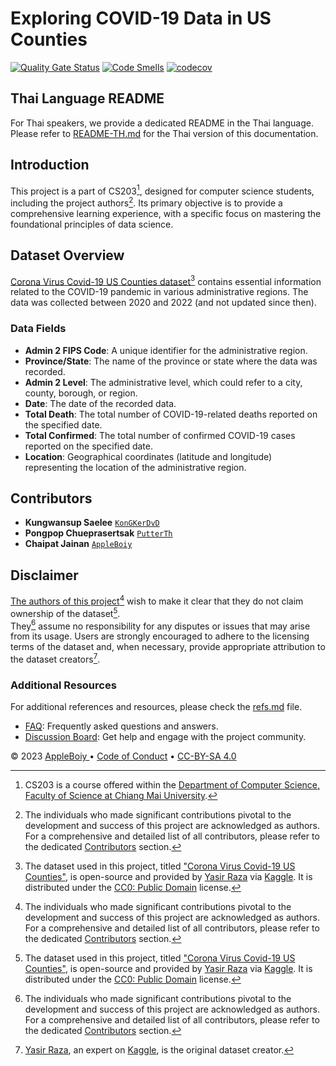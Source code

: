 # Exploring COVID-19 Data in US Counties

[![Quality Gate Status][Quality Gate badge]][Quality Gate url]
[![Code Smells][Code Smells badge]][Code Smells url]
[![codecov][codecov badge]][codecov url]

[//]: # (![The ranking of US counties &#40;sorted by total confirmed cases&#41; from 2020 to 2022]&#40;../resource/etc/sort_by_total_confirm.png&#41;)

[//]: # (> The graph above shows the ranking of US counties &#40;sorted by total confirmed cases&#41; from 2020 to 2022.)

## Thai Language README

For Thai speakers, we provide a dedicated README in the Thai language.
Please refer to [README-TH.md](../README-TH.md) for the Thai version of this documentation.

## Introduction

This project is a part of CS203[^1], designed for computer science students, including the project authors[^2].
Its primary objective is to provide a comprehensive learning experience,
with a specific focus on mastering the foundational principles of data science.

## Dataset Overview

[Corona Virus Covid-19 US Counties dataset][Dataset url][^3] contains essential information related to the COVID-19
pandemic in various administrative regions.
The data was collected between 2020 and 2022 (and not updated since then).

### Data Fields

- **Admin 2 FIPS Code**: A unique identifier for the administrative region.
- **Province/State**: The name of the province or state where the data was recorded.
- **Admin 2 Level**: The administrative level, which could refer to a city, county, borough, or region.
- **Date**: The date of the recorded data.
- **Total Death**: The total number of COVID-19-related deaths reported on the specified date.
- **Total Confirmed**: The total number of confirmed COVID-19 cases reported on the specified date.
- **Location**: Geographical coordinates (latitude and longitude) representing the location of the administrative
  region.

## Contributors

- **Kungwansup Saelee** [`KonGKerDvD`](https://github.com/KonGKerDvD)
- **Pongpop Chueprasertsak** [`PutterTh`](https://github.com/PutterTh)
- **Chaipat Jainan** [`AppleBoiy`](https://github.com/AppleBoiy)

## Disclaimer

[The authors of this project](#contributors)[^2] wish to make it clear that they do not claim ownership of the
dataset[^3].    
They[^2] assume no responsibility for any disputes or issues that may arise from its usage.
Users are strongly encouraged to adhere to the licensing terms of the dataset and,
when necessary, provide appropriate attribution to the dataset creators[^4].

### Additional Resources

For additional references and resources, please check the [refs.md](../docs/refs.md) file.

- [FAQ](../docs/FAQ.md): Frequently asked questions and answers.
- [Discussion Board](https://github.com/AppleBoiy/Covid-19US-CS203/discussions): Get help and engage with the project
  community.

<p xmlns:cc="http://creativecommons.org/ns#" xmlns:dct="http://purl.org/dc/terms/">
  © 2023
  <a rel="cc:attributionURL dct:creator" property="cc:attributionName" href="https://github.com/AppleBoiy">
  AppleBoiy 
  </a> &bull; 
  <a href="https://github.com/AppleBoiy/cs203-covid19-analysis-2023/blob/main/.github/CODE_OF_CONDUCT.md" target="_blank" rel="license noopener noreferrer" style="display:inline-block;">
  Code of Conduct
  </a> &bull;
  <a href="http://creativecommons.org/licenses/by-nc-sa/4.0/?ref=chooser-v1" target="_blank" rel="license noopener noreferrer" style="display:inline-block;">
  CC-BY-SA 4.0
  </a>
</p>



<!-- footnotes -->

[^1]: CS203 is a course offered within
the [Department of Computer Science, Faculty of Science at Chiang Mai University][CSCMU url].
[^2]: The individuals who made significant contributions pivotal to the development and success of this project are
acknowledged as authors. For a comprehensive and detailed list of all contributors, please refer to the
dedicated [Contributors](#contributors) section.
[^3]: The dataset used in this project, titled ["Corona Virus Covid-19 US Counties"][Dataset url],
is open-source and provided by [Yasir Raza][Yasir Kaggle][^4] via [Kaggle][Kaggle].
It is distributed under the [CC0: Public Domain][CC0: Public Domain][^6] license.
[^4]: [Yasir Raza][Yasir Kaggle], an expert on [Kaggle][Kaggle][^5], is the original dataset creator.
[^5]: [Kaggle][Kaggle] is a data science competition platform and online community of data scientists and machine
learning practitioners
under [Google LLC](https://en.wikipedia.org/wiki/Google).
[^6]: The [CC0: Public Domain][CC0: Public Domain] license signifies a generous dedication by the authors to the public
domain.
It allows creators to relinquish all rights to their works, making them freely available for any purpose, including
commercial use,
without any encumbrances.

<!-- external links -->

[CMU url]: https://www.cmu.ac.th/en/

[CSCMU url]: http://cs.science.cmu.ac.th/en/

[Dataset url]: https://www.kaggle.com/datasets/yasirabdaali/corona-virus-covid19-us-counties

[Yasir Kaggle]: https://www.kaggle.com/yasirabd

[Kaggle]: https://www.kaggle.com/

[CC0: Public Domain]: https://creativecommons.org/publicdomain/zero/1.0/

<!-- badges -->

[Quality Gate badge]: https://sonarcloud.io/api/project_badges/measure?project=AppleBoiy_Covid-19US-CS203&metric=alert_status

[Quality Gate url]: https://sonarcloud.io/summary/new_code?id=AppleBoiy_Covid-19US-CS203

[Code Smells badge]: https://sonarcloud.io/api/project_badges/measure?project=AppleBoiy_Covid-19US-CS203&metric=code_smells

[Code Smells url]: https://sonarcloud.io/summary/new_code?id=AppleBoiy_Covid-19US-CS203

[codecov badge]: https://codecov.io/gh/AppleBoiy/cs203-covid19-analysis-2023/branch/main/graph/badge.svg

[codecov url]: https://codecov.io/gh/AppleBoiy/cs203-covid19-analysis-2023

[Testing and Linting badge]: https://github.com/AppleBoiy/cs203-covid19-analysis-2023/actions/workflows/testing-linting.yml/badge.svg

[Testing and Linting url]: https://github.com/AppleBoiy/cs203-covid19-analysis-2023/actions/workflows/testing-linting.yml
